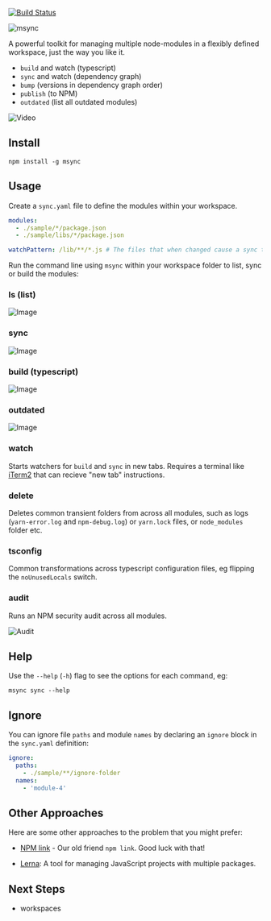 [![Build Status](https://travis-ci.org/philcockfield/msync.svg?branch=master)](https://travis-ci.org/philcockfield/msync)

![msync](https://cloud.githubusercontent.com/assets/185555/25552911/06c09016-2cfa-11e7-910c-a3723dff3f12.png)

A powerful toolkit for managing multiple node-modules in a flexibly defined workspace, just the way you like it.

- `build` and watch (typescript)
- `sync` and watch (dependency graph)
- `bump` (versions in dependency graph order)
- `publish` (to NPM)
- `outdated` (list all outdated modules)

![Video](https://user-images.githubusercontent.com/185555/41953183-5378ca3c-7a28-11e8-8056-a921a0cf9565.gif)

## Install

    npm install -g msync

## Usage

Create a `sync.yaml` file to define the modules within your workspace.

```yaml
modules:
  - ./sample/*/package.json
  - ./sample/libs/*/package.json

watchPattern: /lib/**/*.js # The files that when changed cause a sync to occur.
```

Run the command line using `msync` within your workspace folder to list, sync or build the modules:

### ls (list)

![Image](https://cloud.githubusercontent.com/assets/185555/25798458/56674ff0-3435-11e7-854d-2a1ddb45b3d0.png)

### sync

![Image](https://cloud.githubusercontent.com/assets/185555/25559130/51c4dd4e-2d89-11e7-9f50-6adca46c7db2.png)

### build (typescript)

![Image](https://cloud.githubusercontent.com/assets/185555/25559109/ff123b14-2d88-11e7-8781-3f150f54c2a8.png)

### outdated

![Image](https://user-images.githubusercontent.com/185555/42003427-769d282c-7abf-11e8-85cd-fac2177541e6.png)

### watch

Starts watchers for `build` and `sync` in new tabs. Requires a terminal like [iTerm2](https://www.iterm2.com/) that can recieve "new tab" instructions.

### delete

Deletes common transient folders from across all modules, such as logs (`yarn-error.log` and `npm-debug.log`) or `yarn.lock` files, or `node_modules` folder etc.

### tsconfig

Common transformations across typescript configuration files, eg flipping the `noUnusedLocals` switch.

### audit

Runs an NPM security audit across all modules.

![Audit](https://user-images.githubusercontent.com/185555/46844051-dd84fe00-ce31-11e8-998f-45145a55e092.png)

## Help

Use the `--help` (`-h`) flag to see the options for each command, eg:

    msync sync --help

## Ignore

You can ignore file `paths` and module `names` by declaring an `ignore` block in the `sync.yaml` definition:

```yaml
ignore:
  paths:
    - ./sample/**/ignore-folder
  names:
    - 'module-4'
```

## Other Approaches

Here are some other approaches to the problem that you might prefer:

- [NPM link](https://docs.npmjs.com/cli/link) - Our old friend `npm link`. Good luck with that!

- [Lerna](https://lernajs.io/): A tool for managing JavaScript projects with multiple packages.

## Next Steps

- workspaces
